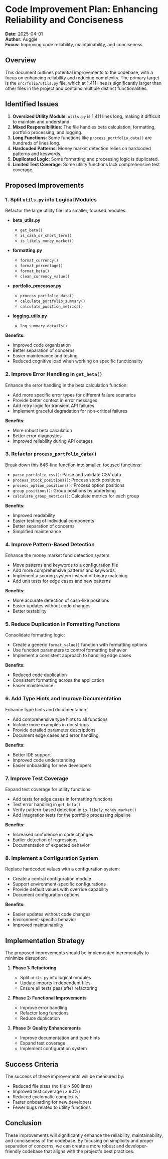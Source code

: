 # Code Improvement Plan: Enhancing Reliability and Conciseness

**Date:** 2025-04-01  
**Author:** Auggie  
**Focus:** Improving code reliability, maintainability, and conciseness

## Overview

This document outlines potential improvements to the codebase, with a focus on enhancing reliability and reducing complexity. The primary target is the `src/folio/utils.py` file, which at 1,411 lines is significantly larger than other files in the project and contains multiple distinct functionalities.

## Identified Issues

1. **Oversized Utility Module**: `utils.py` is 1,411 lines long, making it difficult to maintain and understand.
2. **Mixed Responsibilities**: The file handles beta calculation, formatting, portfolio processing, and logging.
3. **Long Functions**: Some functions like `process_portfolio_data()` are hundreds of lines long.
4. **Hardcoded Patterns**: Money market detection relies on hardcoded patterns and keywords.
5. **Duplicated Logic**: Some formatting and processing logic is duplicated.
6. **Limited Test Coverage**: Some utility functions lack comprehensive test coverage.

## Proposed Improvements

### 1. Split `utils.py` into Logical Modules

Refactor the large utility file into smaller, focused modules:

- **beta_utils.py**
  - `get_beta()`
  - `is_cash_or_short_term()`
  - `is_likely_money_market()`

- **formatting.py**
  - `format_currency()`
  - `format_percentage()`
  - `format_beta()`
  - `clean_currency_value()`

- **portfolio_processor.py**
  - `process_portfolio_data()`
  - `calculate_portfolio_summary()`
  - `calculate_position_metrics()`

- **logging_utils.py**
  - `log_summary_details()`

**Benefits:**
- Improved code organization
- Better separation of concerns
- Easier maintenance and testing
- Reduced cognitive load when working on specific functionality

### 2. Improve Error Handling in `get_beta()`

Enhance the error handling in the beta calculation function:

- Add more specific error types for different failure scenarios
- Provide better context in error messages
- Add retry logic for transient API failures
- Implement graceful degradation for non-critical failures

**Benefits:**
- More robust beta calculation
- Better error diagnostics
- Improved reliability during API outages

### 3. Refactor `process_portfolio_data()`

Break down this 646-line function into smaller, focused functions:

- `parse_portfolio_csv()`: Parse and validate CSV data
- `process_stock_positions()`: Process stock positions
- `process_option_positions()`: Process option positions
- `group_positions()`: Group positions by underlying
- `calculate_group_metrics()`: Calculate metrics for each group

**Benefits:**
- Improved readability
- Easier testing of individual components
- Better separation of concerns
- Simplified maintenance

### 4. Improve Pattern-Based Detection

Enhance the money market fund detection system:

- Move patterns and keywords to a configuration file
- Add more comprehensive patterns and keywords
- Implement a scoring system instead of binary matching
- Add unit tests for edge cases and new patterns

**Benefits:**
- More accurate detection of cash-like positions
- Easier updates without code changes
- Better testability

### 5. Reduce Duplication in Formatting Functions

Consolidate formatting logic:

- Create a generic `format_value()` function with formatting options
- Use function parameters to control formatting behavior
- Implement a consistent approach to handling edge cases

**Benefits:**
- Reduced code duplication
- Consistent formatting across the application
- Easier maintenance

### 6. Add Type Hints and Improve Documentation

Enhance type hints and documentation:

- Add comprehensive type hints to all functions
- Include more examples in docstrings
- Provide detailed parameter descriptions
- Document edge cases and error handling

**Benefits:**
- Better IDE support
- Improved code understanding
- Easier onboarding for new developers

### 7. Improve Test Coverage

Expand test coverage for utility functions:

- Add tests for edge cases in formatting functions
- Test error handling in `get_beta()`
- Verify pattern-based detection in `is_likely_money_market()`
- Add integration tests for the portfolio processing pipeline

**Benefits:**
- Increased confidence in code changes
- Earlier detection of regressions
- Documentation of expected behavior

### 8. Implement a Configuration System

Replace hardcoded values with a configuration system:

- Create a central configuration module
- Support environment-specific configurations
- Provide default values with override capability
- Document configuration options

**Benefits:**
- Easier updates without code changes
- Environment-specific behavior
- Improved maintainability

## Implementation Strategy

The proposed improvements should be implemented incrementally to minimize disruption:

1. **Phase 1: Refactoring**
   - Split `utils.py` into logical modules
   - Update imports in dependent files
   - Ensure all tests pass after refactoring

2. **Phase 2: Functional Improvements**
   - Improve error handling
   - Refactor long functions
   - Reduce duplication

3. **Phase 3: Quality Enhancements**
   - Improve documentation and type hints
   - Expand test coverage
   - Implement configuration system

## Success Criteria

The success of these improvements will be measured by:

- Reduced file sizes (no file > 500 lines)
- Improved test coverage (> 90%)
- Reduced cyclomatic complexity
- Faster onboarding for new developers
- Fewer bugs related to utility functions

## Conclusion

These improvements will significantly enhance the reliability, maintainability, and conciseness of the codebase. By focusing on simplicity and proper separation of concerns, we can create a more robust and developer-friendly codebase that aligns with the project's best practices.
